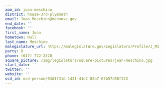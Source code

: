 ```yaml
---
aom_id: joan-meschino
district: house-3rd-plymouth
email: Joan.Meschino@mahouse.gov
end_date: ''
facebook: ''
first_name: Joan
hometown: Hull
last_name: Meschino
malegislature_url: https://malegislature.gov/Legislators/Profile/J_M1
party: D
phone: (617) 722-2320
square_picture: /img/legislators/square-pictures/joan-meschino.jpg
start_date: ''
twitter: ''
website: ''
ocd_id: ocd-person/03d1f31d-1431-41d2-88b7-67b57d50f323
---
```

